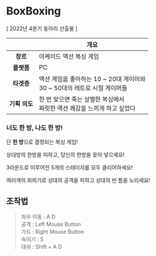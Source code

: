 # BoxBoxing

[ 2022년 4분기 동아리 산출물 ]

 |  | 개요 |
 |:---:|---|
 | **장르** | 아케이드 액션 복싱 게임 |
 | **플랫폼** | PC |
 | **타겟층** | 액션 게임을 좋아하는 10 ~ 20대 게이머와<br>30 ~ 50대의 레트로 시절 게이머들 |
 | **기획 의도** | 한 번 맞으면 죽는 살벌한 복싱에서<br>짜릿한 액션 쾌감을 느끼게 하고 싶었다 |
 
 ### 너도 한 방, 나도 한 방!
 
 단 **한 방**으로 결정되는 복싱 게임!
 
 상대방의 한방을 피하고, 당신의 한방을 꽂아 넣으세요!
 
 3라운드로 이루어진 5개의 스테이지를 모두 클리어하세요!
 
 여러개의 회피기로 상대의 공격을 피하고 상대의 빈 틈을 노리세요!
 
 ## 조작법
  > 좌우 이동 : A D<br>
  > 공격 : Left Mouse Button<br>
  > 가드 : Right Mouse Button<br>
  > 숙이기 : S<br>
  > 대쉬 : Shift + A D<br>
